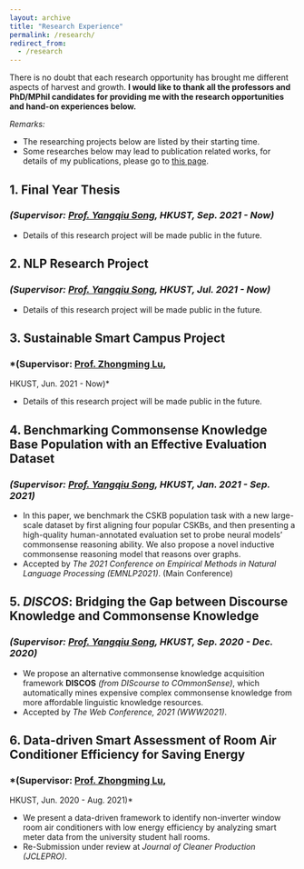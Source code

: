 ```yaml
---
layout: archive
title: "Research Experience"
permalink: /research/
redirect_from:
  - /research
---
```



There is no doubt that each research opportunity has brought me different aspects of harvest and growth.
**I would like to thank all the professors and PhD/MPhil candidates for providing me with the research opportunities and
hand-on experiences below.**

*Remarks:*

- The researching projects below are listed by their starting time.
- Some researches below may lead to publication related works, for details of my publications, please go
  to [this page](https://mighty-weaver.github.io/publications/).

## 1. **Final Year Thesis**

### *(Supervisor: [Prof. Yangqiu Song](https://www.cse.ust.hk/~yqsong/), HKUST, Sep. 2021 - Now)*

* Details of this research project will be made public in the future.

## 2. **NLP Research Project**

### *(Supervisor: [Prof. Yangqiu Song](https://www.cse.ust.hk/~yqsong/), HKUST, Jul. 2021 - Now)*

* Details of this research project will be made public in the future.

## 3. **Sustainable Smart Campus Project**

### *(Supervisor: [Prof. Zhongming Lu](https://facultyprofiles.ust.hk/profiles.php?profile=zhongming-lu-zhongminglu),
HKUST, Jun. 2021 - Now)*

* Details of this research project will be made public in the future.

## 4. **Benchmarking Commonsense Knowledge Base Population with an Effective Evaluation Dataset**

### *(Supervisor: [Prof. Yangqiu Song](https://www.cse.ust.hk/~yqsong/), HKUST, Jan. 2021 - Sep. 2021)*

* In this paper, we benchmark the CSKB population task with a new large-scale dataset by first aligning four popular
  CSKBs, and then presenting a high-quality human-annotated evaluation set to probe neural models’ commonsense reasoning
  ability. We also propose a novel inductive commonsense reasoning model that reasons over graphs.
* Accepted by *The 2021 Conference on Empirical Methods in Natural Language Processing (EMNLP2021)*. (Main Conference)

## 5. ***DISCOS*: Bridging the Gap between Discourse Knowledge and Commonsense Knowledge**

### *(Supervisor: [Prof. Yangqiu Song](https://www.cse.ust.hk/~yqsong/), HKUST, Sep. 2020 - Dec. 2020)*

* We propose an alternative commonsense knowledge acquisition framework **DISCOS** *(from DIScourse to COmmonSense)*,
  which automatically mines expensive complex commonsense knowledge from more affordable linguistic knowledge resources.
* Accepted by *The Web Conference, 2021 (WWW2021)*.

## 6. **Data-driven Smart Assessment of Room Air Conditioner Efficiency for Saving Energy**

### *(Supervisor: [Prof. Zhongming Lu](https://facultyprofiles.ust.hk/profiles.php?profile=zhongming-lu-zhongminglu),
HKUST, Jun. 2020 - Aug. 2021)*

* We present a data-driven framework to identify non-inverter window room air conditioners with low energy efficiency by
  analyzing smart meter data from the university student hall rooms.
* Re-Submission under review at *Journal of Cleaner Production (JCLEPRO)*.
